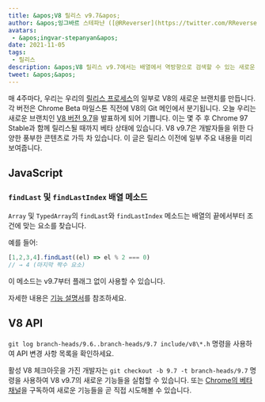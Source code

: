 ```yaml
---
title: &apos;V8 릴리스 v9.7&apos;
author: &apos;잉그바르 스테파냔 ([@RReverser](https://twitter.com/RReverser))&apos;
avatars:
 - &apos;ingvar-stepanyan&apos;
date: 2021-11-05
tags:
 - 릴리스
description: &apos;V8 릴리스 v9.7에서는 배열에서 역방향으로 검색할 수 있는 새로운 JavaScript 메소드를 제공합니다.&apos;
tweet: &apos;&apos;
---
```

매 4주마다, 우리는 우리의 [릴리스 프로세스](https://v8.dev/docs/release-process)의 일부로 V8의 새로운 브랜치를 만듭니다. 각 버전은 Chrome Beta 마일스톤 직전에 V8의 Git 메인에서 분기됩니다. 오늘 우리는 새로운 브랜치인 [V8 버전 9.7](https://chromium.googlesource.com/v8/v8.git/+log/branch-heads/9.7)을 발표하게 되어 기쁩니다. 이는 몇 주 후 Chrome 97 Stable과 함께 릴리스될 때까지 베타 상태에 있습니다. V8 v9.7은 개발자들을 위한 다양한 풍부한 콘텐츠로 가득 차 있습니다. 이 글은 릴리스 이전에 일부 주요 내용을 미리 보여줍니다.

<!--truncate-->
## JavaScript

### `findLast` 및 `findLastIndex` 배열 메소드

`Array` 및 `TypedArray`의 `findLast`와 `findLastIndex` 메소드는 배열의 끝에서부터 조건에 맞는 요소를 찾습니다.

예를 들어:

```js
[1,2,3,4].findLast((el) => el % 2 === 0)
// → 4 (마지막 짝수 요소)
```

이 메소드는 v9.7부터 플래그 없이 사용할 수 있습니다.

자세한 내용은 [기능 설명서](https://v8.dev/features/finding-in-arrays#finding-elements-from-the-end)를 참조하세요.

## V8 API

`git log branch-heads/9.6..branch-heads/9.7 include/v8\*.h` 명령을 사용하여 API 변경 사항 목록을 확인하세요.

활성 V8 체크아웃을 가진 개발자는 `git checkout -b 9.7 -t branch-heads/9.7` 명령을 사용하여 V8 v9.7의 새로운 기능들을 실험할 수 있습니다. 또는 [Chrome의 베타 채널](https://www.google.com/chrome/browser/beta.html)을 구독하여 새로운 기능들을 곧 직접 시도해볼 수 있습니다.
